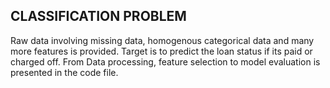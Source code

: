## CLASSIFICATION PROBLEM
 Raw data involving missing data, homogenous categorical data and many more features is provided. Target is to predict the loan status if its paid or charged off.
 From Data processing, feature selection to model evaluation is presented in the code file.

